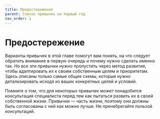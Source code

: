 ```yaml
---
title: Предостережение
parent: Список привычек на первый год
nav_order: 1
---
```


# Предостережение

Варианты привычек в этой главе помогут вам понять, на что следует
обратить внимание в первую очередь и почему нужно сделать именно
так. Но все эти привычки нужно пропустить через метод развития, чтобы
адаптировать их к своим собственным целям и приоритетам. Здесь описаны
только самые общие схемы, которые нужно детализировать исходя из ваших
конкретных целей и условий.

Помните о том, что для некоторых привычек может понадобится
консультация специалиста перед тем как пытаться развить их в своей
собственной жизни. Привычки — часть жизни, поэтому они должны быть
согласованы с ней как можно лучше. Не пренебрегайте пользой
консультаций.

